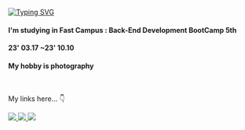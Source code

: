 [![Typing SVG](https://readme-typing-svg.demolab.com?font=LingWai+TC&size=40&duration=3500&pause=1000&color=FFD769&center=false&vCenter=true&width=850&lines=%F0%9F%91%8B+Hi+There+!;Je+m'apelle+Min-Jun+%F0%9F%99%82)](https://git.io/typing-svg)

<h4>I'm studying in Fast Campus : Back-End Development BootCamp 5th</h4>
<h4>23' 03.17 ~23' 10.10</h4>
<h4>My hobby is photography</h4>

<br>
<p>My links here... 👇</p>
<!-- Badges -->
<div>
  <span>
    <a href="https://instagram.com/k1m2njun">
      <img src="https://img.shields.io/badge/Instagram@k1m2njun-E4405F?style=flat&logo=instagram&logoColor=white" />
    </a>
    <a href="https://k1m2njn.tistory.com/">
      <img src="https://img.shields.io/badge/Tistory@k1m2njun-EC6653?style=flat&logo=tistory&logoColor=white" />
    </a>
    <a href="https://www.notion.so/k1m2njun/k1m2njun-59e3315785eb41518f6aa864872966e7?pvs=4">
      <img src="https://img.shields.io/badge/Notion@k1m2njun-white?style=flat&logo=notion&logoColor=black" /> 
    </a>
  </span>
</div>
